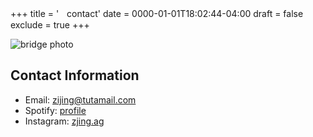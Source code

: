 +++
title = 'ㅤcontact'
date = 0000-01-01T18:02:44-04:00
draft = false
exclude = true
+++

![bridge photo](/pics/beauty.JPG)
## Contact Information
- Email: zijing@tutamail.com
- Spotify: [profile](https://open.spotify.com/user/1np8ok67bcb7imcaurqbeinm8?si=176dd7af90b14e2b)
- Instagram: [zjing.ag](https://www.instagram.com/zijing.ag/)
